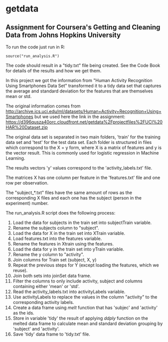 # getdata
## Assignment for Coursera's Getting and Cleaning Data from Johns Hopkins University

To run the code just run in R:
```
source("run_analysis.R") 
```
The code should result in a "tidy.txt" file being created. See the Code Book for details of the results and how we get them.

In this project we got the information from "Human Activity Recognition Using Smartphones Data Set" transformed it to a tidy data set that captures the average and standard deviation for the features that are themselves mean or std.

The original information comes from http://archive.ics.uci.edu/ml/datasets/Human+Activity+Recognition+Using+Smartphones but we used here the link in the assignment: 
https://d396qusza40orc.cloudfront.net/getdata%2Fprojectfiles%2FUCI%20HAR%20Dataset.zip 

The original data set is separated in two main folders, 'train' for the training data set and 'test' for the test data set. Each folder is structured in files which correspond to the X = y form, where X is a matrix of features and y is the vector result. This is commonly used for logistic regression in Machine Learning. 

The results vectors 'y' values correspond to the 'activity_labels.txt' file.

The matrices X has one column per feature in the 'features.txt' file and one row per observation.

The "subject_*.txt" files have the same amount of rows as the corresponding X files and each one has the subject (person in the experiment) number.


The run_analysis.R script does the following process:

1. Load the data for subjects in the train set into subjectTrain variable.
1. Rename the subjects column to "subject".
1. Load the data for X in the train set into XTrain variable.
1. Load features.txt into the features variable.
1. Rename the features in Xtrain using the features.
1. Load the data for y in the train set into yTrain variable.
1. Rename the y column to "activity".
1. Join columns for Train set (subject, X, y)
1. Repeat the previous steps for Y (except loading the features, which we reuse).
1. Join both sets into joinSet data frame.
1. Filter the columns to only include activity, subject and columns containing either 'mean' or 'std'.
1. Read the activity_labels.txt into activityLabels variable.
1. Use activityLabels to replace the values in the column "activity" to the corresponding activity labels.
1. Create a data frame using _melt_ function that has 'subjec' and 'activity' as the ids.
1. Store in variable 'tidy' the result of applying _ddply_ function on the melted data frame to calculate mean and standard deviation grouping by 'subject' and 'activity'. 
1. Save 'tidy' data frame to 'tidy.txt' file.
